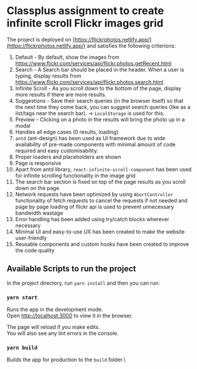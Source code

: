 # Classplus assignment to create infinite scroll Flickr images grid

The project is deployed on [https://flickrphotos.netlify.app/](https://flickrphotos.netlify.app/)
and satisfies the following criterions:
1. Default - By default, show the images from
https://www.flickr.com/services/api/flickr.photos.getRecent.html
2. Search - A Search bar should be placed in the header. When a user is typing, display
results from https://www.flickr.com/services/api/flickr.photos.search.html
3. Infinite Scroll - As you scroll down to the bottom of the page, display more results if
there are more results.
4. Suggestions - Save their search queries (in the browser itself) so that the next time they come back, you can suggest search queries (like as a list/tags near the search bar). -> `LocalStorage` is used for this.
5. Preview - Clicking on a photo in the results will bring the photo up in a modal
6. Handles all edge cases (0 results, loading)
7. `antd` (ant-design) has been used as UI framework due to wide availability of pre-made components with minimal amount of code required and easy customisability.
8. Proper loaders and placeholders are shown
9. Page is responsive
10. Apart from antd library, `react-infinite-scroll-component` has been used for infinite scrolling functionality in the image grid
11. The search bar section is fixed on top of the page results as you scroll down on the page
12. Network requests have been optimized by using `AbortController` functionality of fetch requests to cancel the requests if not needed and page by page loading of flickr api is used to prevent unnecessary bandwidth wastage
13. Error handling has been added using try/catch blocks wherever necessary
14. Minimal UI and easy-to-use UX has been created to make the website user-friendly
15. Reusable components and custom hooks have been created to improve the code quality

## Available Scripts to run the project

In the project directory, run `yarn install` and then you can run:

### `yarn start`

Runs the app in the development mode.\
Open [http://localhost:3000](http://localhost:3000) to view it in the browser.

The page will reload if you make edits.\
You will also see any lint errors in the console.

### `yarn build`

Builds the app for production to the `build` folder.\

